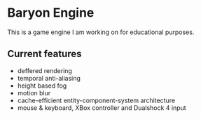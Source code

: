 # Baryon Engine
This is a game engine I am working on for educational purposes.
## Current features
* deffered rendering
* temporal anti-aliasing
* height based fog
* motion blur
* cache-efficient entity-component-system architecture
* mouse & keyboard, XBox controller and Dualshock 4 input
